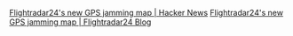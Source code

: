 
[Flightradar24's new GPS jamming map | Hacker News](https://news.ycombinator.com/item?id=39768434)
[Flightradar24's new GPS jamming map | Flightradar24 Blog](https://www.flightradar24.com/blog/gps-jamming-map/)
